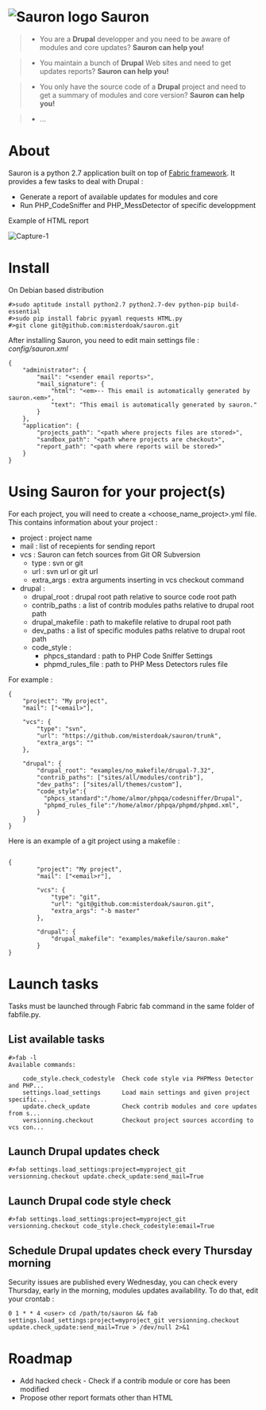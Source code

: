 ![Sauron logo](https://raw.githubusercontent.com/misterdoak/sauron/master/images/sauron.png)
Sauron 
=======

> + You are a **Drupal** developper and you need to be aware of modules and core updates? **Sauron can help you!**

> + You maintain a bunch of **Drupal** Web sites and need to get updates reports? **Sauron can help you!**

> + You only have the source code of a **Drupal** project and need to get a summary of modules and core version? **Sauron can help you!**

> + ...

About
=====

Sauron is a python 2.7 application built on top of [Fabric framework](http://www.fabfile.org/). It provides a few tasks to deal with Drupal :
+ Generate a report of available updates for modules and core
+ Run PHP_CodeSniffer and PHP_MessDetector of specific developpment

Example of HTML report

![Capture-1](https://raw.githubusercontent.com/misterdoak/sauron/master/images/capture-1.png)


Install
=======

On Debian based distribution
```
#>sudo aptitude install python2.7 python2.7-dev python-pip build-essential
#>sudo pip install fabric pyyaml requests HTML.py
#>git clone git@github.com:misterdoak/sauron.git
```

After installing Sauron, you need to edit main settings file : *config/sauron.xml*
```
{
    "administrator": {
        "mail": "<sender email reports>", 
        "mail_signature": {
            "html": "<em>-- This email is automatically generated by sauron.<em>",
            "text": "This email is automatically generated by sauron."
        }
    },
    "application": {
        "projects_path": "<path where projects files are stored>",
        "sandbox_path": "<path where projects are checkout>",
        "report_path": "<path where reports wiil be stored>"
    }
}
```

Using Sauron for your project(s)
==============================


For each project, you will need to create a <choose_name_project>.yml file. This contains information about your project :
+ project : project name
+ mail : list of recepients for sending report
+ vcs : Sauron can fetch sources from Git OR Subversion
    + type : svn or git
    + url : svn url or git url
    + extra_args : extra arguments inserting in vcs checkout command
+ drupal :
    + drupal_root : drupal root path relative to source code root path
    + contrib_paths : a list of contrib modules paths relative to drupal root path
    + drupal_makefile : path to makefile relative to drupal root path 
    + dev_paths : a list of specific modules paths relative to drupal root path
    + code_style :
        + phpcs_standard : path to PHP Code Sniffer Settings
        + phpmd_rules_file : path to PHP Mess Detectors rules file


For example :
```
{
    "project": "My project",
    "mail": ["<email>"],

    "vcs": {
        "type": "svn",
        "url": "https://github.com/misterdoak/sauron/trunk",
        "extra_args": ""
    },

    "drupal": {
        "drupal_root": "examples/no_makefile/drupal-7.32",
        "contrib_paths": ["sites/all/modules/contrib"],
        "dev_paths": ["sites/all/themes/custom"],
        "code_style":{
          "phpcs_standard":"/home/almor/phpqa/codesniffer/Drupal",
          "phpmd_rules_file":"/home/almor/phpqa/phpmd/phpmd.xml",
        }
    }
}
```

Here is an example of a git project using a makefile :
```

{
        "project": "My project",
        "mail": ["<email>r"],

        "vcs": {
            "type": "git",
            "url": "git@github.com:misterdoak/sauron.git",
            "extra_args": "-b master"
        },

        "drupal": {
            "drupal_makefile": "examples/makefile/sauron.make"
        }
}
```

Launch tasks
=============
Tasks must be launched through Fabric fab command in the same folder of fabfile.py.

List available tasks
--------------------
```
#>fab -l
Available commands:

    code_style.check_codestyle  Check code style via PHPMess Detector and PHP...
    settings.load_settings      Load main settings and given project specific...
    update.check_update         Check contrib modules and core updates from s...
    versionning.checkout        Checkout project sources according to vcs con...
```

Launch Drupal updates check 
---------------------------
```
#>fab settings.load_settings:project=myproject_git versionning.checkout update.check_update:send_mail=True
```
Launch Drupal code style check 
-------------------------------
```
#>fab settings.load_settings:project=myproject_git versionning.checkout code_style.check_codestyle:email=True
```
Schedule Drupal updates check every Thursday morning 
----------------------------------------------------
Security issues are published every Wednesday, you can check every Thursday, early in the morning, modules updates 
availability.
To do that, edit your crontab :
```
0 1 * * 4 <user> cd /path/to/sauron && fab settings.load_settings:project=myproject_git versionning.checkout update.check_update:send_mail=True > /dev/null 2>&1
```

Roadmap
========
+ Add hacked check - Check if a contrib module or core has been modified
+ Propose other report formats other than HTML